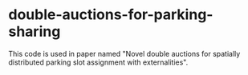 # double-auctions-for-parking-sharing

This code is used in paper named "Novel double auctions for spatially distributed parking slot assignment with externalities".

